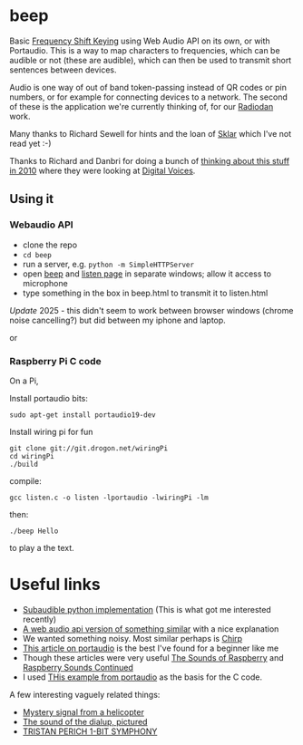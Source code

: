 beep
====

Basic [Frequency Shift Keying](http://en.wikipedia.org/wiki/Frequency-shift_keying) using Web Audio API on its own, or with Portaudio. 
This is a way to map characters to frequencies, which can be audible or not (these are audible), which can then be used to transmit 
short sentences between devices.

Audio is one way of out of band token-passing instead of QR codes or pin numbers, or for example for 
connecting devices to a network. The second of these is the application we're currently thinking of, for 
our [Radiodan](http://radiodan.net) work.

Many thanks to Richard Sewell for hints and the loan of 
[Sklar](http://www.amazon.co.uk/Digital-Communications-Fundamentals-Applications-Engineering/dp/0130847887/ref=sr_1_1) 
which I've not read yet :-)

Thanks to Richard and Danbri for doing a bunch of [thinking about this 
stuff](http://music.columbia.edu/pipermail/dorkbotbristol-blabber/2010-April.txt) [in 
2010](http://wiki.foaf-project.org/w/DanBri/ChirpChirp) where they were looking at [Digital 
Voices](https://www.ics.uci.edu/~lopes/dv/dv.html).

## Using it

### Webaudio API

 * clone the repo
 * ```cd beep```
 * run a server, e.g. ```python -m SimpleHTTPServer```
 * open [beep](http://localhost:8000/beep.html) and [listen page](http://localhost:8000/listen.html) in separate windows; allow it access to microphone
 * type something in the box in beep.html to transmit it to listen.html 

*Update* 2025 - this didn't seem to work between browser windows (chrome noise cancelling?) but did between my iphone and laptop.

or

### Raspberry Pi C code

On a Pi,

Install portaudio bits:

    sudo apt-get install portaudio19-dev

Install wiring pi for fun

    git clone git://git.drogon.net/wiringPi
    cd wiringPi
    ./build

compile:

    gcc listen.c -o listen -lportaudio -lwiringPi -lm

then:

    ./beep Hello

to play a the text.


Useful links
============

* [Subaudible python implementation](https://github.com/Katee/quietnet) (This is what got me interested recently)
* [A web audio api version of something similar](http://smus.com/ultrasonic-networking/) with a nice explanation
* We wanted something noisy. Most similar perhaps is [Chirp](http://chirp.io/tech/#sthash.8x6ypBMA.dpuf)
* [This article on portaudio](http://blog.bjornroche.com/2012/07/frequency-detection-using-fft-aka-pitch.html) is the best I've found for a beginner like me
* Though these articles were very useful [The Sounds of Raspberry](http://www.drdobbs.com/embedded-systems/the-sounds-of-raspberry/240158180) and [Raspberry Sounds Continued](http://www.drdobbs.com/embedded-systems/raspberry-sounds-continued/240158605)
* I used [THis example from portaudio](https://github.com/eddieringle/portaudio/blob/master/examples/paex_record.c) as the basis for the C code.

A few interesting vaguely related things:

* [Mystery signal from a helicopter](http://www.windytan.com/2014/02/mystery-signal-from-helicopter.html)
* [The sound of the dialup, pictured](http://www.windytan.com/2012/11/the-sound-of-dialup-pictured.html)
* [TRISTAN PERICH 1-BIT SYMPHONY](http://www.1bitsymphony.com/)


